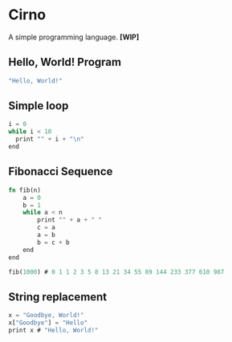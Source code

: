 # Cirno
A simple programming language. **[WIP]**

## Hello, World! Program
```rust
"Hello, World!"
```

## Simple loop
```rust
i = 0
while i < 10
  print "" + i + "\n"
end
```

## Fibonacci Sequence
```rust
fn fib(n)
	a = 0
	b = 1
	while a < n
		print "" + a + " "
		c = a
		a = b
		b = c + b
	end
end

fib(1000) # 0 1 1 2 3 5 8 13 21 34 55 89 144 233 377 610 987
```

## String replacement
```rust
x = "Goodbye, World!"
x["Goodbye"] = "Hello"
print x # "Hello, World!"
```